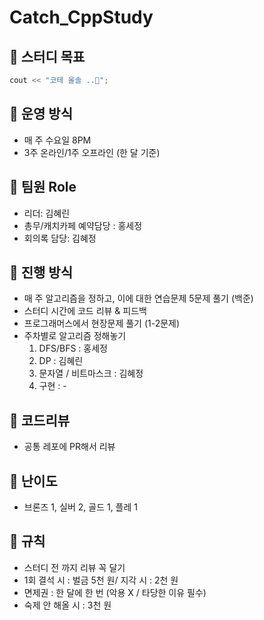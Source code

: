 # Catch_CppStudy

## 🚩 스터디 목표
``` Cpp
cout << "코테 올솔 ..🕺";
```
## 🚩 운영 방식
* 매 주 수요일 8PM
* 3주 온라인/1주 오프라인 (한 달 기준)
## 🚩 팀원 Role
* 리더: 김혜린
* 총무/캐치카페 예약담당 : 홍세정
* 회의록 담당: 김혜정
## 🚩 진행 방식
* 매 주 알고리즘을 정하고, 이에 대한 연습문제 5문제 풀기 (백준)
* 스터디 시간에 코드 리뷰 & 피드백 
* 프로그래머스에서 현장문제 풀기 (1-2문제)
* 주차별로 알고리즘 정해놓기
    1. DFS/BFS : 홍세정
    2. DP : 김혜린
    3. 문자열 / 비트마스크 : 김혜정
    4. 구현 : -
## 🚩 코드리뷰
* 공통 레포에 PR해서 리뷰
## 🚩 난이도 
* 브론즈 1, 실버 2, 골드 1, 플레 1
## 🚩 규칙
  * 스터디 전 까지 리뷰 꼭 달기
  * 1회 결석 시 : 벌금 5천 원/ 지각 시 : 2천 원
  * 면제권 : 한 달에 한 번 (악용 X / 타당한 이유 필수)
  * 숙제 안 해올 시 : 3천 원
